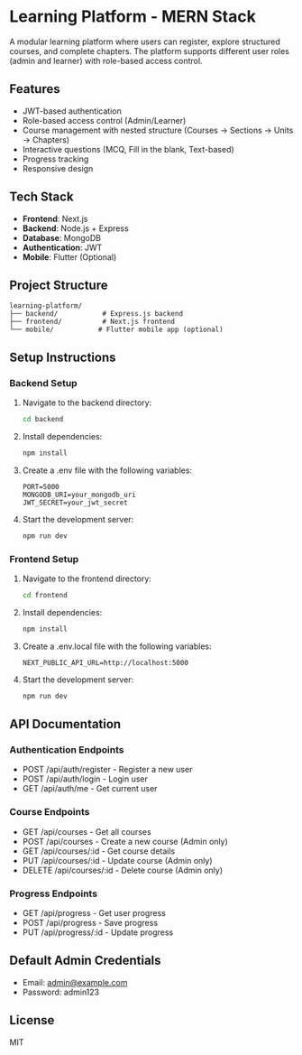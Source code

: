 # Learning Platform - MERN Stack

A modular learning platform where users can register, explore structured courses, and complete chapters. The platform supports different user roles (admin and learner) with role-based access control.

## Features

- JWT-based authentication
- Role-based access control (Admin/Learner)
- Course management with nested structure (Courses → Sections → Units → Chapters)
- Interactive questions (MCQ, Fill in the blank, Text-based)
- Progress tracking
- Responsive design

## Tech Stack

- **Frontend**: Next.js
- **Backend**: Node.js + Express
- **Database**: MongoDB
- **Authentication**: JWT
- **Mobile**: Flutter (Optional)

## Project Structure

```
learning-platform/
├── backend/           # Express.js backend
├── frontend/          # Next.js frontend
└── mobile/           # Flutter mobile app (optional)
```

## Setup Instructions

### Backend Setup

1. Navigate to the backend directory:

   ```bash
   cd backend
   ```

2. Install dependencies:

   ```bash
   npm install
   ```

3. Create a .env file with the following variables:

   ```
   PORT=5000
   MONGODB_URI=your_mongodb_uri
   JWT_SECRET=your_jwt_secret
   ```

4. Start the development server:
   ```bash
   npm run dev
   ```

### Frontend Setup

1. Navigate to the frontend directory:

   ```bash
   cd frontend
   ```

2. Install dependencies:

   ```bash
   npm install
   ```

3. Create a .env.local file with the following variables:

   ```
   NEXT_PUBLIC_API_URL=http://localhost:5000
   ```

4. Start the development server:
   ```bash
   npm run dev
   ```

## API Documentation

### Authentication Endpoints

- POST /api/auth/register - Register a new user
- POST /api/auth/login - Login user
- GET /api/auth/me - Get current user

### Course Endpoints

- GET /api/courses - Get all courses
- POST /api/courses - Create a new course (Admin only)
- GET /api/courses/:id - Get course details
- PUT /api/courses/:id - Update course (Admin only)
- DELETE /api/courses/:id - Delete course (Admin only)

### Progress Endpoints

- GET /api/progress - Get user progress
- POST /api/progress - Save progress
- PUT /api/progress/:id - Update progress

## Default Admin Credentials

- Email: admin@example.com
- Password: admin123

## License

MIT
